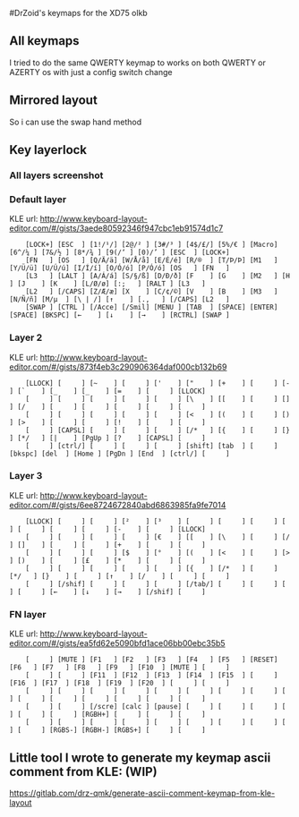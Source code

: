 #DrZoid's keymaps for the XD75 olkb

## All keymaps

I tried to do the same QWERTY keymap to works on both QWERTY or AZERTY os with just a config switch change

## Mirrored layout

So i can use the swap hand method


## Key layerlock



### All layers screenshot



### Default layer

KLE url: http://www.keyboard-layout-editor.com/#/gists/3aede80592346f947cbc1eb91574d1c7

        [LOCK+] [ESC  ] [1!/¹/] [2@/² ] [3#/³ ] [4$/£/] [5%/€ ] [Macro] [6^/¼ ] [7&/½ ] [8*/¾ ] [9(/‘ ] [0)/’ ] [ESC  ] [LOCK+]
        [FN   ] [OS   ] [Q/Ä/ä] [W/Å/å] [E/É/é] [R/®  ] [T/Þ/Þ] [M1   ] [Y/Ü/ü] [U/Ú/ú] [I/Í/í] [O/Ó/ó] [P/Ó/ó] [OS   ] [FN   ]
        [L3   ] [LALT ] [A/Á/á] [S/§/ß] [D/Ð/ð] [F    ] [G    ] [M2   ] [H    ] [J    ] [K    ] [L/Ø/ø] [:;   ] [RALT ] [L3   ]
        [L2   ] [/CAPS] [Z/Æ/æ] [X    ] [C/¢/©] [V    ] [B    ] [M3   ] [N/Ñ/ñ] [M/µ  ] [\ | /] [↑    ] [.,   ] [/CAPS] [L2   ]
        [SWAP ] [CTRL ] [/Acce] [/Smil] [MENU ] [TAB  ] [SPACE] [ENTER] [SPACE] [BKSPC] [←    ] [↓    ] [→    ] [RCTRL] [SWAP ]


### Layer 2

KLE url: http://www.keyboard-layout-editor.com/#/gists/873f4eb3c290906364daf000cb132b69

        [LLOCK] [     ] [~    ] [     ] ['    ] ["    ] [+    ] [     ] [-    ] [`    ] [_    ] [_    ] [=    ] [     ] [LLOCK]
        [     ] [     ] [     ] [     ] [     ] [\    ] [[    ] [     ] []    ] [/    ] [     ] [     ] [     ] [     ] [     ]
        [     ] [     ] [     ] [     ] [     ] [<    ] [(    ] [     ] [)    ] [>    ] [     ] [     ] [!    ] [     ] [     ]
        [     ] [CAPSL] [     ] [     ] [     ] [/*   ] [{    ] [     ] [}    ] [*/   ] [|    ] [PgUp ] [?    ] [CAPSL] [     ]
        [     ] [ctrl/] [     ] [     ] [     ] [shift] [tab  ] [     ] [bkspc] [del  ] [Home ] [PgDn ] [End  ] [ctrl/] [     ]

### Layer 3

KLE url: http://www.keyboard-layout-editor.com/#/gists/6ee8724672840abd6863985fa9fe7014

        [LLOCK] [     ] [     ] [²    ] [³    ] [     ] [     ] [     ] [     ] [     ] [     ] [     ] [-    ] [     ] [LLOCK]
        [     ] [     ] [     ] [     ] [€    ] [[    ] [\    ] [     ] [/    ] []    ] [     ] [     ] [+    ] [     ] [     ]
        [     ] [     ] [     ] [$    ] [°    ] [(    ] [<    ] [     ] [>    ] [)    ] [     ] [£    ] [*    ] [     ] [     ]
        [     ] [     ] [     ] [     ] [     ] [{    ] [/*   ] [     ] [*/   ] [}    ] [     ] [↑    ] [/    ] [     ] [     ]
        [     ] [/shif] [     ] [     ] [     ] [/tab/] [     ] [     ] [     ] [     ] [←    ] [↓    ] [→    ] [/shif] [     ]

### FN layer

KLE url: http://www.keyboard-layout-editor.com/#/gists/ea5fd62e5090bfd1ace06bb00ebc35b5

        [     ] [MUTE ] [F1   ] [F2   ] [F3   ] [F4   ] [F5   ] [RESET] [F6   ] [F7   ] [F8   ] [F9   ] [F10  ] [MUTE ] [     ]
        [     ] [     ] [F11  ] [F12  ] [F13  ] [F14  ] [F15  ] [     ] [F16  ] [F17  ] [F18  ] [F19  ] [F20  ] [     ] [     ]
        [     ] [     ] [     ] [     ] [     ] [     ] [     ] [     ] [     ] [     ] [     ] [     ] [     ] [     ] [     ]
        [     ] [     ] [/scre] [calc ] [pause] [     ] [     ] [     ] [     ] [     ] [     ] [RGBH+] [     ] [     ] [     ]
        [     ] [     ] [     ] [     ] [     ] [     ] [     ] [     ] [     ] [     ] [RGBS-] [RGBH-] [RGBS+] [     ] [     ]

## Little tool I wrote to generate my keymap ascii comment from KLE: (WIP)

https://gitlab.com/drz-qmk/generate-ascii-comment-keymap-from-kle-layout
